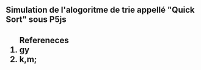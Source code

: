 <h2> Simulation de l'alogoritme de trie appellé "Quick Sort" sous P5js <h2>

 
  <ol>
  Refereneces
     <li> gy</li>
     <li> k,m;</li>
  </ol>
 
